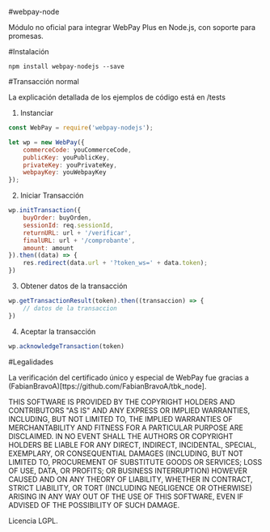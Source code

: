 
#webpay-node

Módulo no oficial para integrar WebPay Plus en Node.js, con soporte para promesas.

#Instalación

```
npm install webpay-nodejs --save
```

#Transacción normal

La explicación detallada de los ejemplos de código está en /tests

1)  Instanciar

```js
const WebPay = require('webpay-nodejs');

let wp = new WebPay({
    commerceCode: youCommerceCode,
    publicKey: youPublicKey,
    privateKey: youPrivateKey,
    webpayKey: youWebpayKey
});
```

2) Iniciar Transacción

```js
wp.initTransaction({
    buyOrder: buyOrden,
    sessionId: req.sessionId,
    returnURL: url + '/verificar',
    finalURL: url + '/comprobante',
    amount: amount
}).then((data) => {
    res.redirect(data.url + '?token_ws=' + data.token);
})
```

3) Obtener datos de la transacción

```js
wp.getTransactionResult(token).then((transaccion) => {
    // datos de la transaccion
})
```

4) Aceptar la transacción

```js
wp.acknowledgeTransaction(token)
```

#Legalidades

La verificación del certificado único y especial de WebPay fue gracias a (FabianBravoA)[ttps://github.com/FabianBravoA/tbk_node].

THIS SOFTWARE IS PROVIDED BY THE COPYRIGHT HOLDERS AND CONTRIBUTORS "AS IS" AND ANY EXPRESS OR IMPLIED WARRANTIES, INCLUDING, BUT NOT LIMITED TO, THE IMPLIED WARRANTIES OF MERCHANTABILITY AND FITNESS FOR A PARTICULAR PURPOSE ARE DISCLAIMED. IN NO EVENT SHALL THE AUTHORS OR COPYRIGHT HOLDERS BE LIABLE FOR ANY DIRECT, INDIRECT, INCIDENTAL, SPECIAL, EXEMPLARY, OR CONSEQUENTIAL DAMAGES (INCLUDING, BUT NOT LIMITED TO, PROCUREMENT OF SUBSTITUTE GOODS OR SERVICES; LOSS OF USE, DATA, OR PROFITS; OR BUSINESS INTERRUPTION) HOWEVER CAUSED AND ON ANY THEORY OF LIABILITY, WHETHER IN CONTRACT, STRICT LIABILITY, OR TORT (INCLUDING NEGLIGENCE OR OTHERWISE) ARISING IN ANY WAY OUT OF THE USE OF THIS SOFTWARE, EVEN IF ADVISED OF THE POSSIBILITY OF SUCH DAMAGE.

Licencia LGPL.